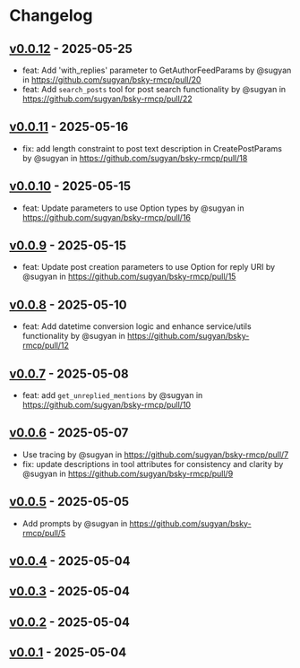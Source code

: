 # Changelog

## [v0.0.12](https://github.com/sugyan/bsky-rmcp/compare/v0.0.11...v0.0.12) - 2025-05-25
- feat: Add 'with_replies' parameter to GetAuthorFeedParams by @sugyan in https://github.com/sugyan/bsky-rmcp/pull/20
- feat: Add `search_posts` tool for post search functionality by @sugyan in https://github.com/sugyan/bsky-rmcp/pull/22

## [v0.0.11](https://github.com/sugyan/bsky-rmcp/compare/v0.0.10...v0.0.11) - 2025-05-16
- fix: add length constraint to post text description in CreatePostParams by @sugyan in https://github.com/sugyan/bsky-rmcp/pull/18

## [v0.0.10](https://github.com/sugyan/bsky-rmcp/compare/v0.0.9...v0.0.10) - 2025-05-15
- feat: Update parameters to use Option types by @sugyan in https://github.com/sugyan/bsky-rmcp/pull/16

## [v0.0.9](https://github.com/sugyan/bsky-rmcp/compare/v0.0.8...v0.0.9) - 2025-05-15
- feat: Update post creation parameters to use Option for reply URI by @sugyan in https://github.com/sugyan/bsky-rmcp/pull/15

## [v0.0.8](https://github.com/sugyan/bsky-rmcp/compare/v0.0.7...v0.0.8) - 2025-05-10
- feat: Add datetime conversion logic and enhance service/utils functionality by @sugyan in https://github.com/sugyan/bsky-rmcp/pull/12

## [v0.0.7](https://github.com/sugyan/bsky-rmcp/compare/v0.0.6...v0.0.7) - 2025-05-08
- feat: add `get_unreplied_mentions` by @sugyan in https://github.com/sugyan/bsky-rmcp/pull/10

## [v0.0.6](https://github.com/sugyan/bsky-rmcp/compare/v0.0.5...v0.0.6) - 2025-05-07
- Use tracing by @sugyan in https://github.com/sugyan/bsky-rmcp/pull/7
- fix: update descriptions in tool attributes for consistency and clarity by @sugyan in https://github.com/sugyan/bsky-rmcp/pull/9

## [v0.0.5](https://github.com/sugyan/bsky-rmcp/compare/v0.0.4...v0.0.5) - 2025-05-05
- Add prompts by @sugyan in https://github.com/sugyan/bsky-rmcp/pull/5

## [v0.0.4](https://github.com/sugyan/bsky-rmcp/compare/v0.0.3...v0.0.4) - 2025-05-04

## [v0.0.3](https://github.com/sugyan/bsky-rmcp/compare/v0.0.2...v0.0.3) - 2025-05-04

## [v0.0.2](https://github.com/sugyan/bsky-rmcp/compare/v0.0.1...v0.0.2) - 2025-05-04

## [v0.0.1](https://github.com/sugyan/bsky-rmcp/commits/v0.0.1) - 2025-05-04
